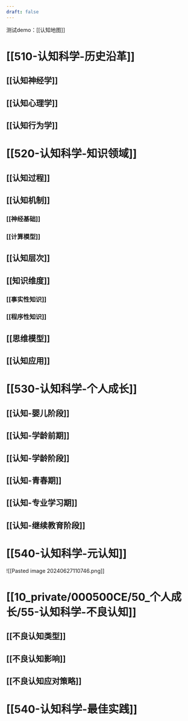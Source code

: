```yaml
---
draft: false
---
```

测试demo：[[认知地图]]
#  [[510-认知科学-历史沿革]]

## [[认知神经学]]

## [[认知心理学]]

## [[认知行为学]]

# [[520-认知科学-知识领域]]

## [[认知过程]]

## [[认知机制]]

### [[神经基础]]

### [[计算模型]]

## [[认知层次]]

## [[知识维度]]

### [[事实性知识]]

### [[程序性知识]]

## [[思维模型]]
## [[认知应用]]

# [[530-认知科学-个人成长]]

## [[认知-婴儿阶段]]

## [[认知-学龄前期]]

## [[认知-学龄阶段]]

## [[认知-青春期]]

## [[认知-专业学习期]]
## [[认知-继续教育阶段]]

# [[540-认知科学-元认知]]
![[Pasted image 20240627110746.png]]

# [[10_private/000500CE/50_个人成长/55-认知科学-不良认知]]

## [[不良认知类型]]

## [[不良认知影响]]

## [[不良认知应对策略]]

# [[540-认知科学-最佳实践]]